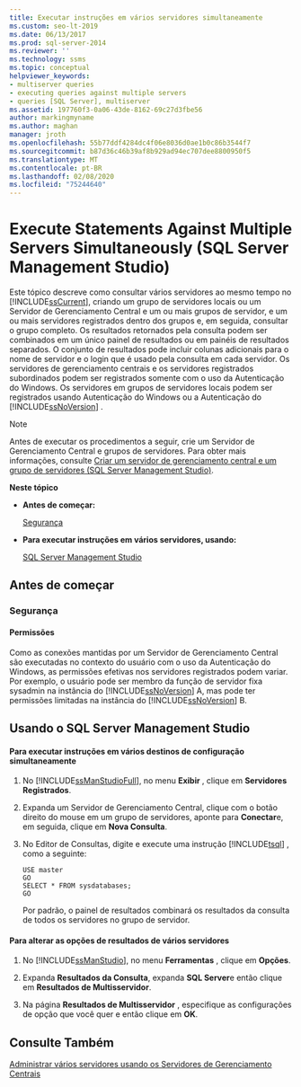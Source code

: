 ```yaml
---
title: Executar instruções em vários servidores simultaneamente
ms.custom: seo-lt-2019
ms.date: 06/13/2017
ms.prod: sql-server-2014
ms.reviewer: ''
ms.technology: ssms
ms.topic: conceptual
helpviewer_keywords:
- multiserver queries
- executing queries against multiple servers
- queries [SQL Server], multiserver
ms.assetid: 197760f3-0a06-43de-8162-69c27d3fbe56
author: markingmyname
ms.author: maghan
manager: jroth
ms.openlocfilehash: 55b77ddf4284dc4f06e8036d0ae1b0c86b3544f7
ms.sourcegitcommit: b87d36c46b39af8b929ad94ec707dee8800950f5
ms.translationtype: MT
ms.contentlocale: pt-BR
ms.lasthandoff: 02/08/2020
ms.locfileid: "75244640"
---
```

# <a name="execute-statements-against-multiple-servers-simultaneously-sql-server-management-studio"></a>Execute Statements Against Multiple Servers Simultaneously (SQL Server Management Studio)
  Este tópico descreve como consultar vários servidores ao mesmo tempo no [!INCLUDE[ssCurrent](../../includes/sscurrent-md.md)], criando um grupo de servidores locais ou um Servidor de Gerenciamento Central e um ou mais grupos de servidor, e um ou mais servidores registrados dentro dos grupos e, em seguida, consultar o grupo completo. Os resultados retornados pela consulta podem ser combinados em um único painel de resultados ou em painéis de resultados separados. O conjunto de resultados pode incluir colunas adicionais para o nome de servidor e o login que é usado pela consulta em cada servidor. Os servidores de gerenciamento centrais e os servidores registrados subordinados podem ser registrados somente com o uso da Autenticação do Windows. Os servidores em grupos de servidores locais podem ser registrados usando Autenticação do Windows ou a Autenticação do [!INCLUDE[ssNoVersion](../../includes/ssnoversion-md.md)] .  
  
> [!NOTE]  
>  Antes de executar os procedimentos a seguir, crie um Servidor de Gerenciamento Central e grupos de servidores. Para obter mais informações, consulte [Criar um servidor de gerenciamento central e um grupo de servidores &#40;SQL Server Management Studio&#41;](create-a-central-management-server-and-server-group.md).  
  
 **Neste tópico**  
  
-   **Antes de começar:**  
  
     [Segurança](#Security)  
  
-   **Para executar instruções em vários servidores, usando:**  
  
     [SQL Server Management Studio](#SSMSProcedure)  
  
##  <a name="BeforeYouBegin"></a> Antes de começar  
  
###  <a name="Security"></a> Segurança  
  
####  <a name="Permissions"></a> Permissões  
 Como as conexões mantidas por um Servidor de Gerenciamento Central são executadas no contexto do usuário com o uso da Autenticação do Windows, as permissões efetivas nos servidores registrados podem variar. Por exemplo, o usuário pode ser membro da função de servidor fixa sysadmin na instância do [!INCLUDE[ssNoVersion](../../includes/ssnoversion-md.md)] A, mas pode ter permissões limitadas na instância do [!INCLUDE[ssNoVersion](../../includes/ssnoversion-md.md)] B.  
  
##  <a name="SSMSProcedure"></a> Usando o SQL Server Management Studio  
  
#### <a name="to-execute-statements-against-multiple-configuration-targets-simultaneously"></a>Para executar instruções em vários destinos de configuração simultaneamente  
  
1.  No [!INCLUDE[ssManStudioFull](../../includes/ssmanstudiofull-md.md)], no menu **Exibir** , clique em **Servidores Registrados**.  
  
2.  Expanda um Servidor de Gerenciamento Central, clique com o botão direito do mouse em um grupo de servidores, aponte para **Conectar**e, em seguida, clique em **Nova Consulta**.  
  
3.  No Editor de Consultas, digite e execute uma instrução [!INCLUDE[tsql](../../includes/tsql-md.md)] , como a seguinte:  
  
    ```  
    USE master  
    GO  
    SELECT * FROM sysdatabases;  
    GO  
    ```  
  
     Por padrão, o painel de resultados combinará os resultados da consulta de todos os servidores no grupo de servidor.  
  
#### <a name="to-change-the-multiserver-results-options"></a>Para alterar as opções de resultados de vários servidores  
  
1.  No [!INCLUDE[ssManStudio](../../includes/ssmanstudio-md.md)], no menu **Ferramentas** , clique em **Opções**.  
  
2.  Expanda **Resultados da Consulta**, expanda **SQL Server**e então clique em **Resultados de Multisservidor**.  
  
3.  Na página **Resultados de Multisservidor** , especifique as configurações de opção que você quer e então clique em **OK**.  
  
## <a name="see-also"></a>Consulte Também  
 [Administrar vários servidores usando os Servidores de Gerenciamento Centrais](../../relational-databases/administer-multiple-servers-using-central-management-servers.md)  
  
  
